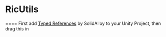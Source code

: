 # RicUtils
====
First add [Typed References](https://github.com/SolidAlloy/ClassTypeReference-for-Unity) by SolidAlloy to your Unity Project, then drag this in